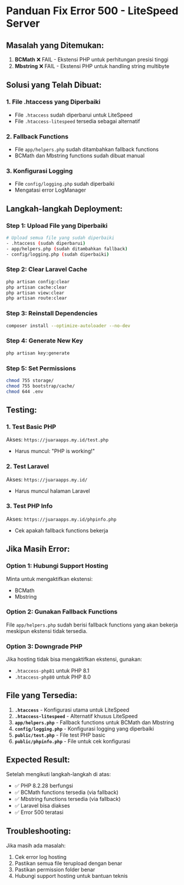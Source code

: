# Panduan Fix Error 500 - LiteSpeed Server

## Masalah yang Ditemukan:
1. **BCMath** ❌ FAIL - Ekstensi PHP untuk perhitungan presisi tinggi
2. **Mbstring** ❌ FAIL - Ekstensi PHP untuk handling string multibyte

## Solusi yang Telah Dibuat:

### 1. File .htaccess yang Diperbaiki
- File `.htaccess` sudah diperbarui untuk LiteSpeed
- File `.htaccess-litespeed` tersedia sebagai alternatif

### 2. Fallback Functions
- File `app/helpers.php` sudah ditambahkan fallback functions
- BCMath dan Mbstring functions sudah dibuat manual

### 3. Konfigurasi Logging
- File `config/logging.php` sudah diperbaiki
- Mengatasi error LogManager

## Langkah-langkah Deployment:

### Step 1: Upload File yang Diperbaiki
```bash
# Upload semua file yang sudah diperbaiki
- .htaccess (sudah diperbarui)
- app/helpers.php (sudah ditambahkan fallback)
- config/logging.php (sudah diperbaiki)
```

### Step 2: Clear Laravel Cache
```bash
php artisan config:clear
php artisan cache:clear
php artisan view:clear
php artisan route:clear
```

### Step 3: Reinstall Dependencies
```bash
composer install --optimize-autoloader --no-dev
```

### Step 4: Generate New Key
```bash
php artisan key:generate
```

### Step 5: Set Permissions
```bash
chmod 755 storage/
chmod 755 bootstrap/cache/
chmod 644 .env
```

## Testing:

### 1. Test Basic PHP
Akses: `https://juaraapps.my.id/test.php`
- Harus muncul: "PHP is working!"

### 2. Test Laravel
Akses: `https://juaraapps.my.id/`
- Harus muncul halaman Laravel

### 3. Test PHP Info
Akses: `https://juaraapps.my.id/phpinfo.php`
- Cek apakah fallback functions bekerja

## Jika Masih Error:

### Option 1: Hubungi Support Hosting
Minta untuk mengaktifkan ekstensi:
- BCMath
- Mbstring

### Option 2: Gunakan Fallback Functions
File `app/helpers.php` sudah berisi fallback functions yang akan bekerja meskipun ekstensi tidak tersedia.

### Option 3: Downgrade PHP
Jika hosting tidak bisa mengaktifkan ekstensi, gunakan:
- `.htaccess-php81` untuk PHP 8.1
- `.htaccess-php80` untuk PHP 8.0

## File yang Tersedia:

1. **`.htaccess`** - Konfigurasi utama untuk LiteSpeed
2. **`.htaccess-litespeed`** - Alternatif khusus LiteSpeed
3. **`app/helpers.php`** - Fallback functions untuk BCMath dan Mbstring
4. **`config/logging.php`** - Konfigurasi logging yang diperbaiki
5. **`public/test.php`** - File test PHP basic
6. **`public/phpinfo.php`** - File untuk cek konfigurasi

## Expected Result:

Setelah mengikuti langkah-langkah di atas:
- ✅ PHP 8.2.28 berfungsi
- ✅ BCMath functions tersedia (via fallback)
- ✅ Mbstring functions tersedia (via fallback)
- ✅ Laravel bisa diakses
- ✅ Error 500 teratasi

## Troubleshooting:

Jika masih ada masalah:
1. Cek error log hosting
2. Pastikan semua file terupload dengan benar
3. Pastikan permission folder benar
4. Hubungi support hosting untuk bantuan teknis 